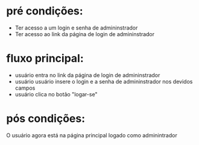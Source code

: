 # pré condições:
- Ter acesso a um login e senha de admininstrador
- Ter acesso ao link da página de login de admininstrador

# fluxo principal:
- usuário entra no link da página de login de admininstrador
- usuário usuário insere o login e a senha de admininstrador nos devidos campos
- usuário clica no botão "logar-se"

# pós condições:
O usuário agora está na página principal logado como adminintrador
